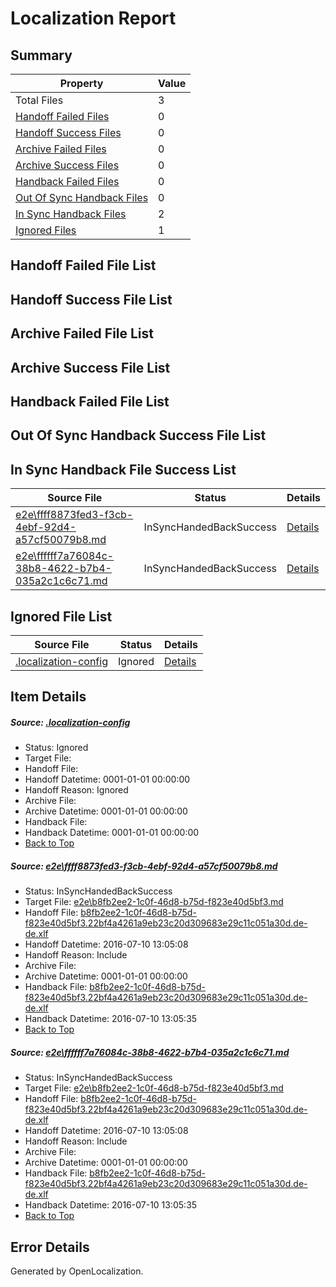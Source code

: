 # <a name='report-top'></a> Localization Report

## Summary
 Property | Value 
 -------- | ----- 
 Total Files | 3
[ Handoff Failed Files ](#handoff-failed-list)| 0
[ Handoff Success Files ](#handoff-success-list)| 0
[ Archive Failed Files ](#archive-failed-list)| 0
[ Archive Success Files ](#archive-success-list)| 0
[ Handback Failed Files ](#handback-failed-list)| 0
[ Out Of Sync Handback Files ](#outofsync-handback-success-list)| 0
[ In Sync Handback Files ](#insync-handback-success-list)| 2
[ Ignored Files ](#ignored-list)| 1

## <a name='handoff-failed-list'></a> Handoff Failed File List

## <a name='handoff-success-list'></a> Handoff Success File List

## <a name='archive-failed-list'></a> Archive Failed File List

## <a name='archive-success-list'></a> Archive Success File List

## <a name='handback-failed-list'></a> Handback Failed File List

## <a name='outofsync-handback-success-list'></a> Out Of Sync Handback Success File List

## <a name='insync-handback-success-list'></a> In Sync Handback File Success List
 Source File | Status | Details 
 ----------- | ------ | ------- 
 [e2e\ffff8873fed3-f3cb-4ebf-92d4-a57cf50079b8.md](https://github.com/OpenLocalizationTestOrg/oltest/blob/eb60e5f4d9f5bd629c65bf327acd0283b985902c/e2e/ffff8873fed3-f3cb-4ebf-92d4-a57cf50079b8.md) | InSyncHandedBackSuccess | [Details](#3f2f88016e5b949ef621420e1707ec729c950b6e1)
 [e2e\ffffff7a76084c-38b8-4622-b7b4-035a2c1c6c71.md](https://github.com/OpenLocalizationTestOrg/oltest/blob/c62932e989c8ebabe388656f3dafa16a2a5431e9/e2e/ffffff7a76084c-38b8-4622-b7b4-035a2c1c6c71.md) | InSyncHandedBackSuccess | [Details](#3f2f88016e5b949ef621420e1707ec729c950b6e2)

## <a name='ignored-list'></a> Ignored File List
 Source File | Status | Details 
 ----------- | ------ | ------- 
 [.localization-config](https://github.com/OpenLocalizationTestOrg/oltest/blob/c62932e989c8ebabe388656f3dafa16a2a5431e9/.localization-config) | Ignored | [Details](#3d4f252ac210baf56311d7e97dcc2db10974dbd20)

## Item Details
##### <a name='3d4f252ac210baf56311d7e97dcc2db10974dbd20'></a> Source: [.localization-config](https://github.com/OpenLocalizationTestOrg/oltest/blob/c62932e989c8ebabe388656f3dafa16a2a5431e9/.localization-config)
* Status: Ignored
* Target File: 
* Handoff File: 
* Handoff Datetime: 0001-01-01 00:00:00
* Handoff Reason: Ignored
* Archive File: 
* Archive Datetime: 0001-01-01 00:00:00
* Handback File: 
* Handback Datetime: 0001-01-01 00:00:00
* [Back to Top](#report-top)

##### <a name='3f2f88016e5b949ef621420e1707ec729c950b6e1'></a> Source: [e2e\ffff8873fed3-f3cb-4ebf-92d4-a57cf50079b8.md](https://github.com/OpenLocalizationTestOrg/oltest/blob/eb60e5f4d9f5bd629c65bf327acd0283b985902c/e2e/ffff8873fed3-f3cb-4ebf-92d4-a57cf50079b8.md)
* Status: InSyncHandedBackSuccess
* Target File: [e2e\b8fb2ee2-1c0f-46d8-b75d-f823e40d5bf3.md](https://github.com/OpenLocalizationTestOrg/oltest-dede-fly/blob/dda63fa5face281b3df5ffb4e3ed5ec464d7472e/e2e/b8fb2ee2-1c0f-46d8-b75d-f823e40d5bf3.md)
* Handoff File: [b8fb2ee2-1c0f-46d8-b75d-f823e40d5bf3.22bf4a4261a9eb23c20d309683e29c11c051a30d.de-de.xlf](https://github.com/OpenLocalizationTestOrg/olhandoff-e2e/blob/1fba066b9a3e8f5105d4044cdaa5ce314743c565/ol-handoff/OpenLocalizationTestOrg/oltest-dede-fly/ci/ht/b8fb2ee2-1c0f-46d8-b75d-f823e40d5bf3.22bf4a4261a9eb23c20d309683e29c11c051a30d.de-de.xlf)
* Handoff Datetime: 2016-07-10 13:05:08
* Handoff Reason: Include
* Archive File: 
* Archive Datetime: 0001-01-01 00:00:00
* Handback File: [b8fb2ee2-1c0f-46d8-b75d-f823e40d5bf3.22bf4a4261a9eb23c20d309683e29c11c051a30d.de-de.xlf](https://github.com/OpenLocalizationTestOrg/olhandback-e2e/blob/9a97ca57a0e397435143bb78dcec1927d20a2640/ol-handback/OpenLocalizationTestOrg/oltest-dede-fly/ci/ht/b8fb2ee2-1c0f-46d8-b75d-f823e40d5bf3.22bf4a4261a9eb23c20d309683e29c11c051a30d.de-de.xlf)
* Handback Datetime: 2016-07-10 13:05:35
* [Back to Top](#report-top)

##### <a name='3f2f88016e5b949ef621420e1707ec729c950b6e2'></a> Source: [e2e\ffffff7a76084c-38b8-4622-b7b4-035a2c1c6c71.md](https://github.com/OpenLocalizationTestOrg/oltest/blob/c62932e989c8ebabe388656f3dafa16a2a5431e9/e2e/ffffff7a76084c-38b8-4622-b7b4-035a2c1c6c71.md)
* Status: InSyncHandedBackSuccess
* Target File: [e2e\b8fb2ee2-1c0f-46d8-b75d-f823e40d5bf3.md](https://github.com/OpenLocalizationTestOrg/oltest-dede-fly/blob/dda63fa5face281b3df5ffb4e3ed5ec464d7472e/e2e/b8fb2ee2-1c0f-46d8-b75d-f823e40d5bf3.md)
* Handoff File: [b8fb2ee2-1c0f-46d8-b75d-f823e40d5bf3.22bf4a4261a9eb23c20d309683e29c11c051a30d.de-de.xlf](https://github.com/OpenLocalizationTestOrg/olhandoff-e2e/blob/1fba066b9a3e8f5105d4044cdaa5ce314743c565/ol-handoff/OpenLocalizationTestOrg/oltest-dede-fly/ci/ht/b8fb2ee2-1c0f-46d8-b75d-f823e40d5bf3.22bf4a4261a9eb23c20d309683e29c11c051a30d.de-de.xlf)
* Handoff Datetime: 2016-07-10 13:05:08
* Handoff Reason: Include
* Archive File: 
* Archive Datetime: 0001-01-01 00:00:00
* Handback File: [b8fb2ee2-1c0f-46d8-b75d-f823e40d5bf3.22bf4a4261a9eb23c20d309683e29c11c051a30d.de-de.xlf](https://github.com/OpenLocalizationTestOrg/olhandback-e2e/blob/9a97ca57a0e397435143bb78dcec1927d20a2640/ol-handback/OpenLocalizationTestOrg/oltest-dede-fly/ci/ht/b8fb2ee2-1c0f-46d8-b75d-f823e40d5bf3.22bf4a4261a9eb23c20d309683e29c11c051a30d.de-de.xlf)
* Handback Datetime: 2016-07-10 13:05:35
* [Back to Top](#report-top)


## Error Details

Generated by OpenLocalization.
